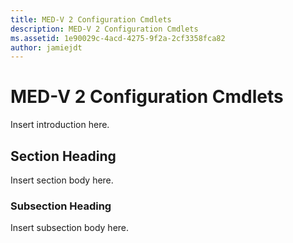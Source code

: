 ```yaml
---
title: MED-V 2 Configuration Cmdlets
description: MED-V 2 Configuration Cmdlets
ms.assetid: 1e90029c-4acd-4275-9f2a-2cf3358fca82
author: jamiejdt
---
```


# MED-V 2 Configuration Cmdlets


Insert introduction here.

## Section Heading


Insert section body here.

### Subsection Heading

Insert subsection body here.

 

 





